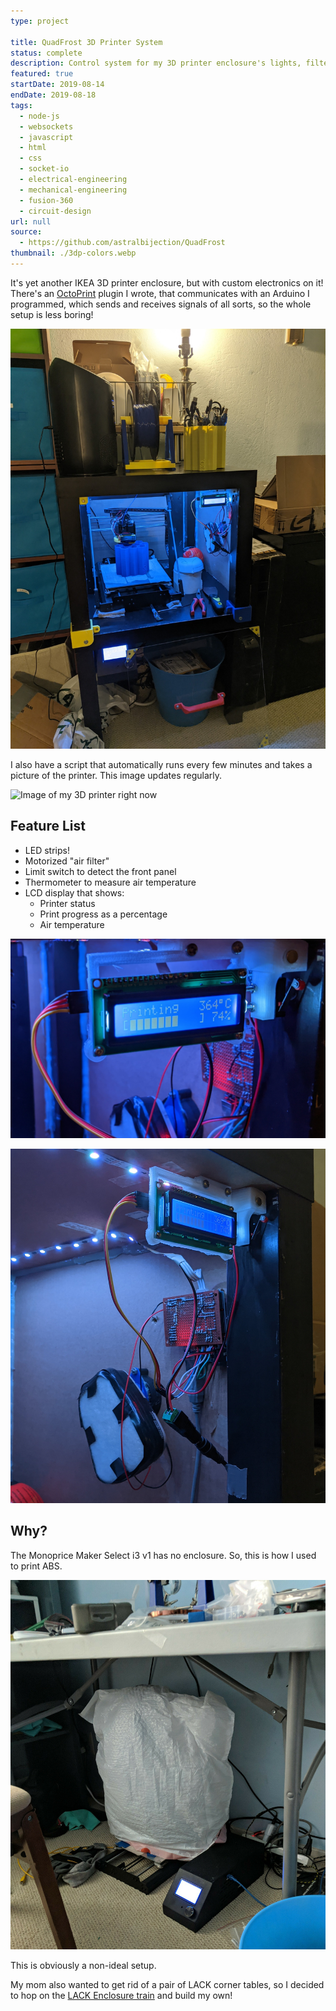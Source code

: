 ```yaml
---
type: project

title: QuadFrost 3D Printer System
status: complete
description: Control system for my 3D printer enclosure's lights, filter, and LCD
featured: true
startDate: 2019-08-14
endDate: 2019-08-18
tags:
  - node-js
  - websockets
  - javascript
  - html
  - css
  - socket-io
  - electrical-engineering
  - mechanical-engineering
  - fusion-360
  - circuit-design
url: null
source:
  - https://github.com/astralbijection/QuadFrost
thumbnail: ./3dp-colors.webp
---
```


It's yet another IKEA 3D printer enclosure, but with custom electronics on it! There's an [OctoPrint](https://octoprint.org/) plugin I wrote, that communicates with an Arduino I programmed, which sends and receives signals of all sorts, so the whole setup is less boring!

![The full setup!](./full-enclosure.jpg)

I also have a script that automatically runs every few minutes and takes a picture of the printer. This image updates regularly.

![Image of my 3D printer right now](https://api.astrid.tech/3dprinter/1/snapshot.jpg)

## Feature List

- LED strips!
- Motorized "air filter"
- Limit switch to detect the front panel
- Thermometer to measure air temperature
- LCD display that shows:
  - Printer status
  - Print progress as a percentage
  - Air temperature

![Close-up of the LCD.](./lcd.jpg)

![The internal parts.](./internals.jpg)

## Why?

The Monoprice Maker Select i3 v1 has no enclosure. So, this is how I used to print ABS.

![OSHA-certified to not catch on fire!](./old.jpg)

This is obviously a non-ideal setup.

My mom also wanted to get rid of a pair of LACK corner tables, so I decided to hop on the [LACK Enclosure train](https://blog.prusaprinters.org/cheap-simple-3d-printer-enclosure_7785/) and build my own!
